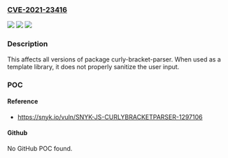 ### [CVE-2021-23416](https://cve.mitre.org/cgi-bin/cvename.cgi?name=CVE-2021-23416)
![](https://img.shields.io/static/v1?label=Product&message=curly-bracket-parser&color=blue)
![](https://img.shields.io/static/v1?label=Version&message=%3E%3D%200%20&color=brighgreen)
![](https://img.shields.io/static/v1?label=Vulnerability&message=Cross-site%20Scripting%20(XSS)&color=brighgreen)

### Description

This affects all versions of package curly-bracket-parser. When used as a template library, it does not properly sanitize the user input.

### POC

#### Reference
- https://snyk.io/vuln/SNYK-JS-CURLYBRACKETPARSER-1297106

#### Github
No GitHub POC found.

